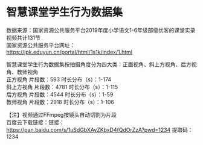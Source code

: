 # __智慧课堂学生行为数据集__<br/>

数据来源：国家资源公共服务平台2019年度小学语文1-6年级部级优客的课堂实录视频共计131节<br/>
国家资源公共服务平台网址：https://jpk.eduyun.cn/portal/html/1s1k/index/1.html<br/>

智慧课堂学生行为数据集按拍摄角度分为四大类：正面视角、斜上方视角、后方视角、教师视角<br/>
正方视角	片段数：593         时长分布（s）：1-174<br/>
斜上方视角	片段数：4781       时长分布（s）：1-115<br/>
后方视角	片段数：4544	时长分布（s）：1-59<br/>
教师视角	片段数：2918	时长分布（s）：1-106<br/>


【注】视频通过FFmpeg按镜头自动切割为片段<br/>
百度云下载链接：链接：https://pan.baidu.com/s/1uSdGbXAyZKbxD4fQdOrZzA?pwd=1234  提取码：1234<br/>
